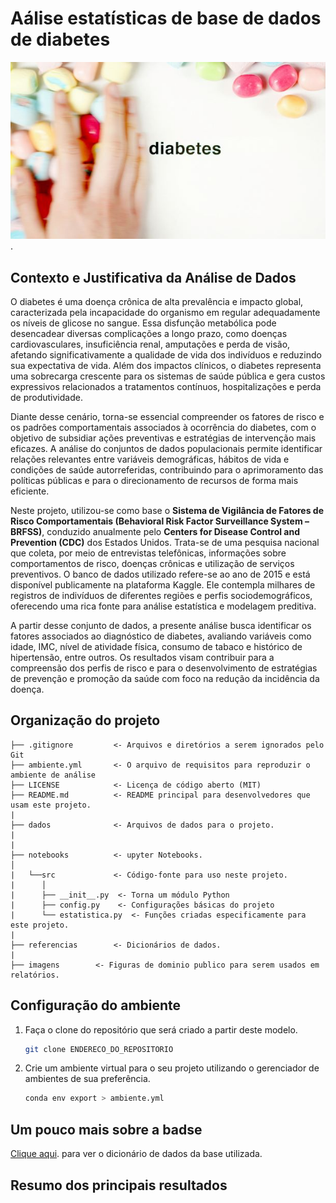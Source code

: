 # Aálise estatísticas de base de dados de diabetes

![imagem](imagens/diabetes.jpg).

## Contexto e Justificativa da Análise de Dados

O diabetes é uma doença crônica de alta prevalência e impacto global, caracterizada pela incapacidade do organismo em regular adequadamente os níveis de glicose no sangue. Essa disfunção metabólica pode desencadear diversas complicações a longo prazo, como doenças cardiovasculares, insuficiência renal, amputações e perda de visão, afetando significativamente a qualidade de vida dos indivíduos e reduzindo sua expectativa de vida. Além dos impactos clínicos, o diabetes representa uma sobrecarga crescente para os sistemas de saúde pública e gera custos expressivos relacionados a tratamentos contínuos, hospitalizações e perda de produtividade.

Diante desse cenário, torna-se essencial compreender os fatores de risco e os padrões comportamentais associados à ocorrência do diabetes, com o objetivo de subsidiar ações preventivas e estratégias de intervenção mais eficazes. A análise do conjuntos de dados populacionais permite identificar relações relevantes entre variáveis demográficas, hábitos de vida e condições de saúde autorreferidas, contribuindo para o aprimoramento das políticas públicas e para o direcionamento de recursos de forma mais eficiente.

Neste projeto, utilizou-se como base o **Sistema de Vigilância de Fatores de Risco Comportamentais (Behavioral Risk Factor Surveillance System – BRFSS)**, conduzido anualmente pelo **Centers for Disease Control and Prevention (CDC)** dos Estados Unidos. Trata-se de uma pesquisa nacional que coleta, por meio de entrevistas telefônicas, informações sobre comportamentos de risco, doenças crônicas e utilização de serviços preventivos. O banco de dados utilizado refere-se ao ano de 2015 e está disponível publicamente na plataforma Kaggle. Ele contempla milhares de registros de indivíduos de diferentes regiões e perfis sociodemográficos, oferecendo uma rica fonte para análise estatística e modelagem preditiva.

A partir desse conjunto de dados, a presente análise busca identificar os fatores associados ao diagnóstico de diabetes, avaliando variáveis como idade, IMC, nível de atividade física, consumo de tabaco e histórico de hipertensão, entre outros. Os resultados visam contribuir para a compreensão dos perfis de risco e para o desenvolvimento de estratégias de prevenção e promoção da saúde com foco na redução da incidência da doença.

## Organização do projeto

```
├── .gitignore         <- Arquivos e diretórios a serem ignorados pelo Git
├── ambiente.yml       <- O arquivo de requisitos para reproduzir o ambiente de análise
├── LICENSE            <- Licença de código aberto (MIT)
├── README.md          <- README principal para desenvolvedores que usam este projeto.
|
├── dados              <- Arquivos de dados para o projeto.
|
|
├── notebooks          <- upyter Notebooks.
│                         
|   └──src             <- Código-fonte para uso neste projeto.
|      │
|      ├── __init__.py  <- Torna um módulo Python
|      ├── config.py    <- Configurações básicas do projeto
|      └── estatistica.py  <- Funções criadas especificamente para este projeto.
|
├── referencias        <- Dicionários de dados.
|
├── imagens        <- Figuras de dominio publico para serem usados em relatórios.
```

## Configuração do ambiente

1. Faça o clone do repositório que será criado a partir deste modelo.

    ```bash
    git clone ENDERECO_DO_REPOSITORIO
    ```

2. Crie um ambiente virtual para o seu projeto utilizando o gerenciador de ambientes de sua preferência.

      ```bash
      conda env export > ambiente.yml

## Um pouco mais sobre a badse

[Clique aqui](referencias/01_dicionario_de_dados.md). para ver o dicionário de dados da base utilizada.


## Resumo dos principais resultados
